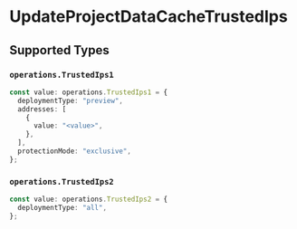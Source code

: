 # UpdateProjectDataCacheTrustedIps


## Supported Types

### `operations.TrustedIps1`

```typescript
const value: operations.TrustedIps1 = {
  deploymentType: "preview",
  addresses: [
    {
      value: "<value>",
    },
  ],
  protectionMode: "exclusive",
};
```

### `operations.TrustedIps2`

```typescript
const value: operations.TrustedIps2 = {
  deploymentType: "all",
};
```

